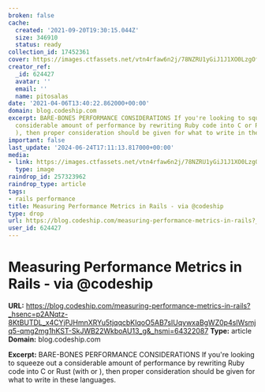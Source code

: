 ```yaml
---
broken: false
cache:
  created: '2021-09-20T19:30:15.044Z'
  size: 346910
  status: ready
collection_id: 17452361
cover: https://images.ctfassets.net/vtn4rfaw6n2j/78NZRU1yGiJ1J1XO0LzgOf/e4eed6af466b8c1362156581f18feb24/cloudbees-social-image-default-w-slogan-white.png
creator_ref:
  _id: 624427
  avatar: ''
  email: ''
  name: pitosalas
date: '2021-04-06T13:40:22.862000+00:00'
domain: blog.codeship.com
excerpt: BARE-BONES PERFORMANCE CONSIDERATIONS If you're looking to squeeze out a
  considerable amount of performance by rewriting Ruby code into C or Rust (with or
  ), then proper consideration should be given for what to write in these languages.
important: false
last_update: '2024-06-24T17:11:13.817000+00:00'
media:
- link: https://images.ctfassets.net/vtn4rfaw6n2j/78NZRU1yGiJ1J1XO0LzgOf/e4eed6af466b8c1362156581f18feb24/cloudbees-social-image-default-w-slogan-white.png
  type: image
raindrop_id: 257323962
raindrop_type: article
tags:
- rails performance
title: Measuring Performance Metrics in Rails - via @codeship
type: drop
url: https://blog.codeship.com/measuring-performance-metrics-in-rails?_hsenc=p2ANqtz-8KtBUTDL_x4CYjPJHmnXRYu5tjqqcbKIqoO5AB7sIUqywxaBgWZ0p4sIWsmjq5-qmg2mg1hKST-SkJWB22WkboAU13_g&_hsmi=64322087
user_id: 624427
---
```


# Measuring Performance Metrics in Rails - via @codeship

**URL:** https://blog.codeship.com/measuring-performance-metrics-in-rails?_hsenc=p2ANqtz-8KtBUTDL_x4CYjPJHmnXRYu5tjqqcbKIqoO5AB7sIUqywxaBgWZ0p4sIWsmjq5-qmg2mg1hKST-SkJWB22WkboAU13_g&_hsmi=64322087
**Type:** article
**Domain:** blog.codeship.com

**Excerpt:** BARE-BONES PERFORMANCE CONSIDERATIONS If you're looking to squeeze out a considerable amount of performance by rewriting Ruby code into C or Rust (with or ), then proper consideration should be given for what to write in these languages.
